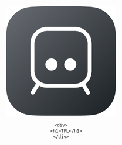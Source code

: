 <div align="center">
    <img height="300px" src="https://github.com/haneenmahd/tfl/blob/main/assets/icon.png" alt="TFL Logo">

    <div>
        <h1>TFL</h1>
    </div>

</div>
